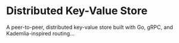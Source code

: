 # Distributed Key-Value Store

A peer-to-peer, distributed key-value store built with Go, gRPC, and Kademlia-inspired routing...
